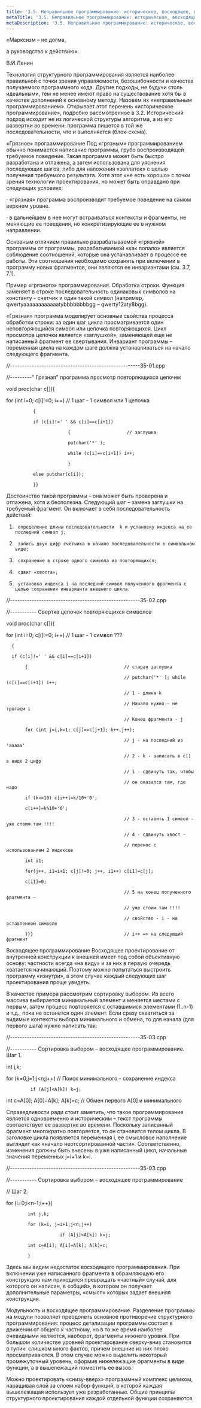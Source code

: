 ```yaml
---
title: '3.5. Неправильное программирование: историческое, восходящее, грязное'
metaTitle: '3.5. Неправильное программирование: историческое, восходящее, грязное'
metaDescription: '3.5. Неправильное программирование: историческое, восходящее, грязное'
---
```


«Марксизм – не догма,

а руководство к действию».

В.И.Ленин

Технология структурного программирования является наиболее правильной с точки зрения управляемости, безошибочности и качества  получаемого программного кода. Другие подходы, не будучи столь идеальными, тем не менее имеют право на существование хотя бы в качестве дополнений к основному методу. Назовем их «неправильным программированием». Открывает этот перечень «историческое программирование», подробно рассмотренное в 3.2. Исторический подход исходит не из логической структуры алгоритма, а из его развертки во времени: программа пишется в той же последовательности, что и выполняется (блок-схема).

 «Грязное» программирование
Под «грязным» программированием обычно понимается написание программы, грубо воспроизводящей требуемое поведение. Такая программа может быть быстро разработана и отлажена, а затем использована для уяснения последующих шагов, либо для наложения «заплаток» с целью получения требуемого результата. Хотя этот «не есть хорошо» с точки зрения технологии проектирования, но может быть оправдано при следующих условиях:

·        «грязная» программа воспроизводит требуемое поведение на самом верхнем уровне.

·        в дальнейшем в нее могут встраиваться контексты и фрагменты, не меняющие ее поведения, но конкретизирующие ее в нужном направлении.

Основным отличием правильно разрабатываемой «грязной» программы от программы, разрабатываемой «как попало»  является соблюдение соотношений, которые она устанавливает в процессе ее работы. Эти соотношения необходимо сохранять при включении в программу новых фрагментов, они являются ее инвариантами (см. 3.7, 7.1).

Пример «грязного» программирования. Обработка строки. Функция заменяет в строке последовательность одинаковых символов на константу - счетчик и один такой символ (например, qwertyaaaaaaaaaaaatybbbbbbbbgg – qwerty12aty8bgg).

«Грязная» программа моделирует основные свойства процесса обработки строки: за один шаг цикла просматривается один неповторяющийся символ или цепочка повторяющихся. Цикл просмотра цепочки является «заглушкой», заменяющей еще не написанный фрагмент ее свертывания. Инвариант программы – переменная цикла на каждом шаге должна устанавливаться на начало следующего фрагмента.

 

//------------------------------------------------------35-01.cpp

//---------" Грязная" программа просмотр повторяющихся цепочек

 void proc(char c[]){

 for (int i=0; c[i]!=0; i++)              // 1 шаг - 1 символ или 1 цепочка

              {

              if (c[i]!=' ' && c[i]==c[i+1])

                           {                     // заглушка

                           putchar('*' );

                           while (c[i]==c[i+1]) i++;

                           }

              else putchar(c[i]);

              }}

 

Достоинство такой программы – она может быть проверена и отлажена, хотя и бесполезна. Следующий шаг – замена заглушки на требуемый фрагмент. Он включает в себя последовательность действий:

1.      определение длины последовательности  k и установку индекса на ее последний символ j;

2.      запись двух цифр счетчика в начало последовательности в символьном виде;

3.      сохранение в строке одного символа из повторяющихся;

4.      сдвиг «хвоста»;

5.      установка индекса i на последний символ полученного фрагмента с целью сохранения инварианта внешнего цикла.

 

//------------------------------------------------------35-02.cpp

//----------- Свертка цепочек повторяющихся символов

 void proc(char c[]){

 for (int i=0; c[i]!=0; i++)                          // 1 шаг - 1 символ ???

      {

      if (c[i]!=' ' && c[i]==c[i+1])

           {                                    // старая заглушка

                                                // putchar('*' ); while (c[i]==c[i+1]) i++;

                                                // 1 - длина k

                                                // Начало нужно - не трогаем i

                                                // Конец фрагмента - j

           for (int j=i,k=1; c[j]==c[j+1]; k++,j++);

                                                // j - на последний из 'aaaaa'

                                                // 2 - k - записать в c[] в виде 2 цифр

                                                // i - сдвинуть так, чтобы

                                                // он оказался там, где надо

           if (k>=10) c[i++]=k/10+'0';

           c[i++]=k%10+'0';

                                                // 3 - оставить 1 символ - уже стоим там !!!!

                                                // 4 - сдвинуть хвост -

                                                // перенос с использованием 2 индексов

           int i1;

           for(j++, i1=i+1; c[j]!=0; j++, i1++) c[i1]=c[j];

           c[i1]=0;

                                                // 5 на конец полученного фрагмента -

                                                // уже стоим там !!!!

                                                // свойство - i - на оставленном символе

           }}}                                  // i++ => на следующий фрагмент

Восходящее программирование
Восходящее проектирование от внутренней конструкции к внешней имеет под собой объективную основу: частности всегда «на виду» и за них в первую очередь хватается начинающий. Поэтому можно попытаться выстроить программу «изнутри», в этом случае каждый следующих шаг проектирования проще увидеть.

В качестве примера рассмотрим сортировку выбором. Из всего массива выбирается минимальный элемент и меняется местами с первым, затем процесс повторяется с оставшимися элементами (1..n-1) и т.д., пока не останется один элемент. Если сразу схватиться за видимые контексты выбора минимального и обмена, то для начала (для первого шага) нужно написать так:

 

//------------------------------------------------------35-03.cpp

//----------- Сортировка выбором – восходящее программирование. Шаг 1.

 int j,k;

 for (k=0,j=1;j<n;j++)                  // Поиск минимального -  сохранение индекса

             if (A[j]<A[k]) k=j;

 int c=A[0]; A[0]=A[k]; A[k]=c;    // Обмен первого A[0] и минимального

Справедливости ради стоит заметить, что такое программирование является одновременно и историческим – текст программы соответствует ее развертке во времени. Поскольку записанный фрагмент многократно повторяется, то он становится телом цикла. В заголовке цикла появляется переменная i, ее смысловое наполнение выглядит как «начало неотсортированной части». Соответственно, изменения должны быть внесены в уже написанный цикл, начальные значения  переменных j=i+1 и k=i.

 

//------------------------------------------------------35-03.cpp

//----------- Сортировка выбором – восходящее программирование

// Шаг 2.

 for (i=0;i<n-1;i++){

            int j,k;

            for (k=i, j=i+1;j<n;j++)

                        if (A[j]<A[k]) k=j;

            int c=A[i]; A[i]=A[k]; A[k]=c;

            }

Здесь мы видим недостаток восходящего программирования. При включении уже написанного фрагмента в обрамляющую его конструкцию нам приходится превращать «частный» случай, для которого он написан, в «общий», в котором он получает дополнительные параметры, «смысл» которых задает внешняя конструкция.

Модульность и восходящее программирование. Разделение программы на модули позволяет преодолеть основное противоречие структурного программирования: процесс детализации программы состоит в движении  от общего к частному, но в то же время наиболее очевидными являются, наоборот, фрагменты нижнего уровня. При большом количестве уровней проектирование сверху-вниз становится в тупик: слишком много фактов, причем внешние из них плохо просматриваются.  В этом случае можно выделить некоторый промежуточный уровень, оформив нижележащие фрагменты в виде функции, а в вышележащий поместить ее вызов.

Можно проектировать «снизу-вверх» программный комплекс целиком, наращивая слой за слоем набор функций, в которой каждая вышележащая использует уже разработанные. Общие принципы структурного проектирования каждой отдельной функции сохраняются.